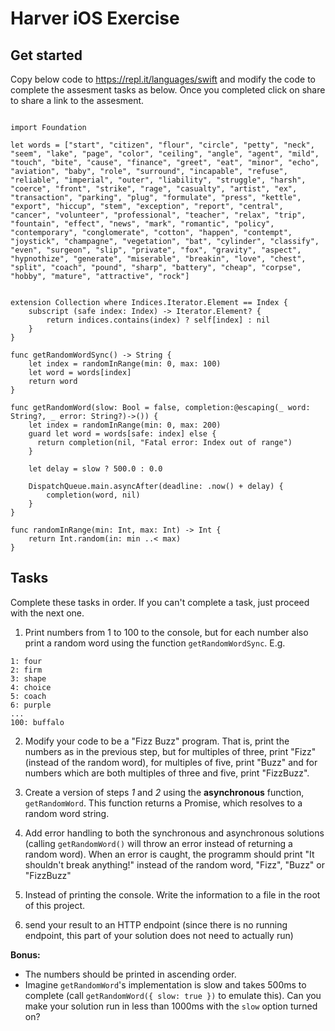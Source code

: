Harver iOS Exercise
============================

## Get started

Copy below code to https://repl.it/languages/swift and modify the code to complete the assesment tasks as below. Once you completed click on share to share a link to the assesment.

```

import Foundation

let words = ["start", "citizen", "flour", "circle", "petty", "neck", "seem", "lake", "page", "color", "ceiling", "angle", "agent", "mild", "touch", "bite", "cause", "finance", "greet", "eat", "minor", "echo", "aviation", "baby", "role", "surround", "incapable", "refuse", "reliable", "imperial", "outer", "liability", "struggle", "harsh", "coerce", "front", "strike", "rage", "casualty", "artist", "ex", "transaction", "parking", "plug", "formulate", "press", "kettle", "export", "hiccup", "stem", "exception", "report", "central", "cancer", "volunteer", "professional", "teacher", "relax", "trip", "fountain", "effect", "news", "mark", "romantic", "policy", "contemporary", "conglomerate", "cotton", "happen", "contempt", "joystick", "champagne", "vegetation", "bat", "cylinder", "classify", "even", "surgeon", "slip", "private", "fox", "gravity", "aspect", "hypnothize", "generate", "miserable", "breakin", "love", "chest", "split", "coach", "pound", "sharp", "battery", "cheap", "corpse", "hobby", "mature", "attractive", "rock"]


extension Collection where Indices.Iterator.Element == Index {
    subscript (safe index: Index) -> Iterator.Element? {
        return indices.contains(index) ? self[index] : nil
    }
}

func getRandomWordSync() -> String {
    let index = randomInRange(min: 0, max: 100)
    let word = words[index]
    return word
}

func getRandomWord(slow: Bool = false, completion:@escaping(_ word: String?, _ error: String?)->()) {
    let index = randomInRange(min: 0, max: 200)
    guard let word = words[safe: index] else {
      return completion(nil, "Fatal error: Index out of range")
    }
    
    let delay = slow ? 500.0 : 0.0
    
    DispatchQueue.main.asyncAfter(deadline: .now() + delay) {
        completion(word, nil)
    }
}

func randomInRange(min: Int, max: Int) -> Int {
    return Int.random(in: min ..< max)
}

```

## Tasks

Complete these tasks in order. If you can't complete a task, just proceed with the next one.

1. Print numbers from 1 to 100 to the console, but for each number also print a random word using the function `getRandomWordSync`. E.g.

```
1: four
2: firm
3: shape
4: choice
5: coach
6: purple
...
100: buffalo
```

2. Modify your code to be a "Fizz Buzz" program. That is, print the numbers as in the previous step, but
for multiples of three, print "Fizz" (instead of the random word), for multiples of five, print "Buzz" and
for numbers which are both multiples of three and five, print "FizzBuzz".

3. Create a version of steps *1* and *2* using the **asynchronous** function, `getRandomWord`. This function
returns a Promise, which resolves to a random word string.

4. Add error handling to both the synchronous and asynchronous solutions (calling `getRandomWord()` will throw an error instead of returning a random word). When an error is caught, the programm should print "It shouldn't break anything!" instead of the random word, "Fizz", "Buzz" or "FizzBuzz"

5. Instead of printing the console. Write the information to a file in the root of this project.

6. send your result to an HTTP endpoint (since there is no running endpoint, this
part of your solution does not need to actually run)

**Bonus:**
* The numbers should be printed in ascending order.
* Imagine `getRandomWord`'s implementation is slow and takes 500ms to complete (call `getRandomWord({ slow: true })` to emulate this). Can you make your solution run in less than 1000ms with the `slow` option turned on?
